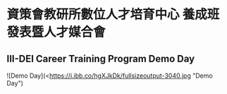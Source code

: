 # 資策會教研所數位人才培育中心 養成班發表暨人才媒合會
## III-DEI Career Training Program Demo Day
![Demo Day](<https://i.ibb.co/hgXJkDk/fullsizeoutput-3040.jpg "Demo Day")
